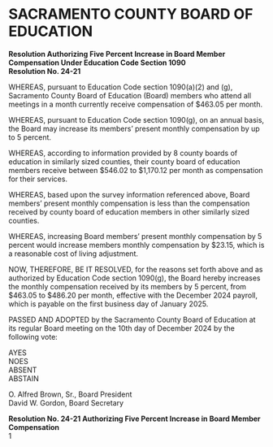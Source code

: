 <!-- Page 1 -->
# SACRAMENTO COUNTY BOARD OF EDUCATION

**Resolution Authorizing Five Percent Increase in Board Member Compensation Under Education Code Section 1090**  
**Resolution No. 24-21**

WHEREAS, pursuant to Education Code section 1090(a)(2) and (g), Sacramento County Board of Education (Board) members who attend all meetings in a month currently receive compensation of $463.05 per month.

WHEREAS, pursuant to Education Code section 1090(g), on an annual basis, the Board may increase its members’ present monthly compensation by up to 5 percent.

WHEREAS, according to information provided by 8 county boards of education in similarly sized counties, their county board of education members receive between $546.02 to $1,170.12 per month as compensation for their services.

WHEREAS, based upon the survey information referenced above, Board members’ present monthly compensation is less than the compensation received by county board of education members in other similarly sized counties.

WHEREAS, increasing Board members’ present monthly compensation by 5 percent would increase members monthly compensation by $23.15, which is a reasonable cost of living adjustment.

NOW, THEREFORE, BE IT RESOLVED, for the reasons set forth above and as authorized by Education Code section 1090(g), the Board hereby increases the monthly compensation received by its members by 5 percent, from $463.05 to $486.20 per month, effective with the December 2024 payroll, which is payable on the first business day of January 2025.

PASSED AND ADOPTED by the Sacramento County Board of Education at its regular Board meeting on the 10th day of December 2024 by the following vote:

AYES  
NOES  
ABSENT  
ABSTAIN  

O. Alfred Brown, Sr., Board President  
David W. Gordon, Board Secretary  

**Resolution No. 24-21 Authorizing Five Percent Increase in Board Member Compensation**  
1
